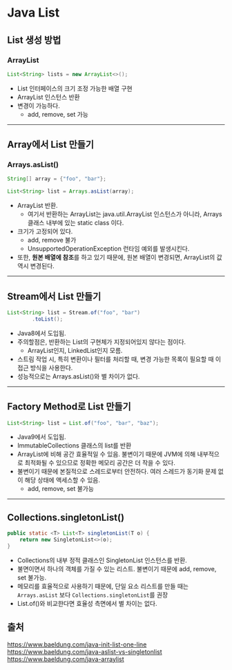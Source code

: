 # Java List

## List 생성 방법 
### ArrayList

~~~java
List<String> lists = new ArrayList<>();
~~~

- List 인터페이스의 크기 조정 가능한 배열 구현
- ArrayList 인스턴스 반환
- 변경이 가능하다.
  - add, remove, set 가능



------------------------------------

## Array에서 List 만들기
### Arrays.asList()
```java
String[] array = {"foo", "bar"};    

List<String> list = Arrays.asList(array);
```
- ArrayList 반환.
  - 여기서 반환하는 ArrayList는 java.util.ArrayList 인스턴스가 아니라, Arrays 클래스 내부에 있는 static class 이다.
- 크기가 고정되어 있다.
  - add, remove 불가
  - UnsupportedOperationException 런타임 예외를 발생시킨다.
- 또한, **원본 배열에 참조**를 하고 있기 때문에, 원본 배열이 변경되면, ArrayList의 값 역시 변경된다.

------------------------------------

## Stream에서 List 만들기
```java
List<String> list = Stream.of("foo", "bar")
        .toList();
```
- Java8에서 도입됨.
- 주의할점은, 반환하는 List의 구현체가 지정되어있지 않다는 점이다. 
  - ArrayList인지, LinkedList인지 모름. 
- 스트림 작업 시, 특히 변환이나 필터를 처리할 때, 변경 가능한 목록이 필요할 때 이 접근 방식을 사용한다.
- 성능적으로는 Arrays.asList()와 별 차이가 없다.

------------------------------------

## Factory Method로 List 만들기
```java
List<String> list = List.of("foo", "bar", "baz");
```
- Java9에서 도입됨.
- ImmutableCollections 클래스의 list를 반환
- ArrayList에 비해 공간 효율적일 수 있음. 불변이기 때문에 JVM에 의해 내부적으로 최적화될 수 있으므로 정확한 메모리 공간은 더 작을 수 있다.
- 불변이기 때문에 본질적으로 스레드로부터 안전하다. 여러 스레드가 동기화 문제 없이 해당 상태에 액세스할 수 있음.
  - add, remove, set 불가능

------------------------------------


## Collections.singletonList()
~~~java
public static <T> List<T> singletonList(T o) {
    return new SingletonList<>(o);
}
~~~
- Collections의 내부 정적 클래스인 SingletonList 인스턴스를 반환.
- 불면이면서 하나의 객체를 가질 수 있는 리스트. 불변이기 때문에 add, remove, set 불가능.
- 메모리를 효율적으로 사용하기 때문에, 단일 요소 리스트를 만들 때는 `Arrays.asList` 보다 `Collections.singletonList`를 권장
- List.of()와 비교한다면 효율성 측면에서 별 차이는 없다.


## 출처
https://www.baeldung.com/java-init-list-one-line
https://www.baeldung.com/java-aslist-vs-singletonlist
https://www.baeldung.com/java-arraylist